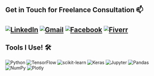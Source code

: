 ## Get in Touch for Freelance Consultation 📫

[![LinkedIn](https://img.shields.io/badge/LinkedIn-Danish%20Jameel-blue?style=flat&logo=linkedin&logoColor=white)](https://www.linkedin.com/in/your-linkedin-profile)
[![Gmail](https://img.shields.io/badge/Gmail-danish.jameel.official@gmail.com-red?style=flat&logo=gmail&logoColor=white)](mailto:danish.jameel.official@gmail.com)
[![Facebook](https://img.shields.io/badge/Facebook-YourFacebookPage-green?style=flat&logo=facebook&logoColor=white)](https://facebook.com/your-facebook)
[![Fiverr](https://img.shields.io/badge/Fiverr-YourFiverrUsername-1DBF73?style=flat&logo=fiverr&logoColor=white)](https://www.fiverr.com/your-fiverr-username)
---

## Tools I Use! 🛠️

![Python](https://img.shields.io/badge/Python-3776AB?style=flat&logo=python&logoColor=white)
![TensorFlow](https://img.shields.io/badge/TensorFlow-FF6F00?style=flat&logo=tensorflow&logoColor=white)
![scikit-learn](https://img.shields.io/badge/scikit--learn-F7931E?style=flat&logo=scikit-learn&logoColor=white)
![Keras](https://img.shields.io/badge/Keras-D00000?style=flat&logo=keras&logoColor=white)
![Jupyter](https://img.shields.io/badge/Jupyter-F37626?style=flat&logo=jupyter&logoColor=white)
![Pandas](https://img.shields.io/badge/Pandas-150458?style=flat&logo=pandas&logoColor=white)
![NumPy](https://img.shields.io/badge/NumPy-013243?style=flat&logo=numpy&logoColor=white)
![Plotly](https://img.shields.io/badge/Plotly-3F4F75?style=flat&logo=plotly&logoColor=white)
